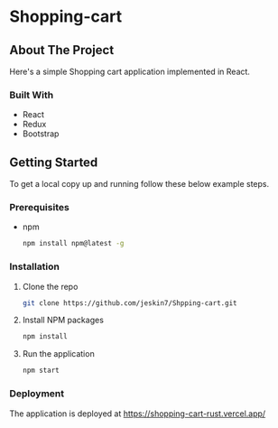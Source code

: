 # Shopping-cart
<!-- ABOUT THE PROJECT -->
## About The Project

Here's a simple Shopping cart application implemented in React.

### Built With

* React
* Redux
* Bootstrap

<!-- GETTING STARTED -->
## Getting Started

To get a local copy up and running follow these below example steps.

### Prerequisites

* npm
  ```sh
  npm install npm@latest -g
  ```

### Installation

1. Clone the repo
   ```sh
   git clone https://github.com/jeskin7/Shpping-cart.git
   ```
2. Install NPM packages
   ```sh
   npm install
   ```
3. Run the application 
    ```sh
   npm start
    ```
### Deployment

The application is deployed at https://shopping-cart-rust.vercel.app/

